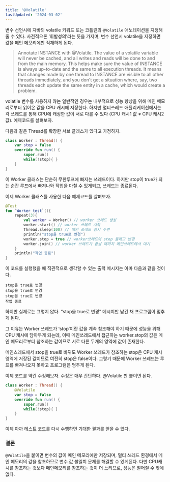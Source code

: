 ```yaml
---
title: '@Volatile'
lastUpdated: '2024-03-02'
---
```


변수 선언시에 자바의 volatile 키워드 또는 코틀린의 `@Volatile` 애노테이션을 지정해줄 수 있다. 사전적으론 ‘휘발성의’라는 뜻을 가지며, 변수 선언시 volatile을 지정하면 값을 메인 메모리에만 적재하게 된다.

> Annotate INSTANCE with @Volatile. The value of a volatile variable will never be cached, and all writes and reads will be done to and from the main memory. This helps make sure the value of INSTANCE is always up-to-date and the same to all execution threads. It means that changes made by one thread to INSTANCE are visible to all other threads immediately, and you don't get a situation where, say, two threads each update the same entity in a cache, which would create a problem.

volatile 변수를 사용하지 않는 일반적인 경우는 내부적으로 성능 향상을 위해 메인 메모리로부터 읽어온 값을 CPU 캐시에 저장한다. 하지만 멀티쓰레드 애플리케이션에서는 각 쓰레드를 통해 CPU에 캐싱한 값이 서로 다를 수 있다 (CPU 캐시1 값 ≠ CPU 캐시2 값). 예제코드를 살펴보자.

다음과 같은 Thread를 확장한 서브 클래스가 있다고 가정하자.

```kotlin
class Worker : Thread() {
    var stop = false
    override fun run() {
        super.run()
        while(!stop){ }
    }
}
````

이 Worker 클래스는 단순히 무한루프에 빠지는 쓰레드이다. 하지만 stop이 true가 되는 순간 루프에서 빠져나와 작업을 마칠 수 있게되고, 쓰레드는 종료된다.

이제 Worker 클래스를 사용한 다음 예제코드를 살펴보자.

```kotlin
@Test
fun `Worker test`(){
    repeat(3){
        val worker = Worker() // worker 쓰레드 생성
        worker.start() // worker 쓰레드 시작
        Thread.sleep(100) // 메인 쓰레드 잠시 수면
        println("stop을 true로 변경")
        worker.stop = true // worker쓰레드의 stop 플래그 변경
        worker.join() // worker 쓰레드가 끝날 때까지 메인쓰레드에서 대기
    }
    println("작업 종료")
}
```

이 코드를 실행했을 때 직관적으로 생각할 수 있는 출력 메시지는 아마 다음과 같을 것이다.

```
stop을 true로 변경
stop을 true로 변경
stop을 true로 변경
작업 종료
```

하지만 실제로는 그렇지 않다. “stop을 true로 변경” 메시지만 남긴 채 프로그램이 멈추게 된다.

그 이유는 Worker 쓰레드가 ‘stop’이란 값을 계속 참조해야 하기 때문에 성능을 위해 CPU 캐시에 담아두게 되는데, 이때 메인쓰레드에서 접근하는 worker.stop의 값은 메인 메모리로부터 참조하는 값이므로 서로 다른 두개의 영역에 값이 존재한다.

메인스레드에서 stop을 true로 바꿔도 Worker 쓰레드가 참조하는 stop은 CPU 캐시 영역에 저장된 값이므로 여전히 stop은 false이다. 그렇기 때문에 Worker 쓰레드는 루프를 빠져나오지 못하고 프로그램은 멈추게 된다.

이제 코드를 약간 수정해보자. 수정은 매우 간단하다. @Volatile 만 붙이면 된다.

```kotlin
class Worker : Thread() {
    @Volatile
    var stop = false
    override fun run() {
        super.run()
        while(!stop){ }
    }
}
```
이제 아까 테스트 코드를 다시 수행하면 기대한 결과를 얻을 수 있다.

### 결론

`@Volatile`을 붙이면 변수의 값이 메인 메모리에만 저장되며, 멀티 쓰레드 환경에서 메인 메모리의 값을 참조하므로 변수 값 불일치 문제를 해결할 수 있게된다. 다만 CPU캐시를 참조하는 것보다 메인메모리를 참조하는 것이 더 느리므로, 성능은 떨어질 수 밖에 없다.